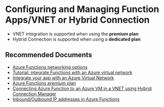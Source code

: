 <properties
  pagetitle="Configuring and Managing Function Apps/VNET or Hybrid Connection&#xD;"
  description="Configuring and Managing Function Apps/VNET or Hybrid Connection"
  service="microsoft.web"
  resource="functions"
  ms.author="benpark,shrahman"
  selfhelptype="Generic"
  supporttopicids="32630473"
  resourcetags=""
  productpesids="16072"
  cloudenvironments="blackforest,fairfax,public,usnat,ussec,mooncake"
  disableclouds=""
  articleid="fe08eafc-356b-4ae5-af6a-68cc5ae76f0c"
  ownershipid="Compute_AppService" />
# Configuring and Managing Function Apps/VNET or Hybrid Connection

* VNET integration is supported when using the **premium plan**
* Hybrid Connection is supported when using a **dedicated plan**

## **Recommended Documents**

* [Azure Functions networking options](https://docs.microsoft.com/azure/azure-functions/functions-networking-options)
* [Tutorial: integrate Functions with an Azure virtual network](https://docs.microsoft.com/azure/azure-functions/functions-create-vnet)
* [Integrate your app with an Azure Virtual Network](https://docs.microsoft.com/azure/app-service/web-sites-integrate-with-vnet)
* [Azure Functions premium plan](https://github.com/Azure/Azure-Functions/blob/master/functions-premium-plan/overview.md)
* [Connecting Azure Function to an Azure VM in a VNET using Hybrid Connection Manager](https://blogs.msdn.microsoft.com/benjaminperkins/2018/05/16/how-to-azure-function-app-with-hybrid-connection/)
* [Inbound/Outbound IP addresses in Azure Functions](https://docs.microsoft.com/azure/azure-functions/ip-addresses)